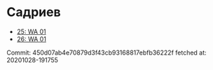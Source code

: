 # Садриев
- [25: WA 01](25.md)
- [26: WA 01](26.md)

Commit: 450d07ab4e70879d3f43cb93168817ebfb36222f
 fetched at: 20201028-191755
